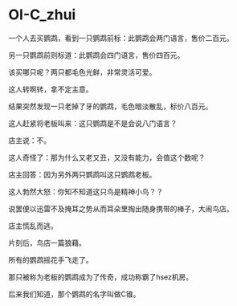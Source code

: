 # OI-C_zhui

一个人去买鹦鹉，看到一只鹦鹉前标：此鹦鹉会两门语言，售价二百元。

另一只鹦鹉前则标道：此鹦鹉会四门语言，售价四百元。

该买哪只呢？两只都毛色光鲜，非常灵活可爱。

这人转啊转，拿不定主意。

结果突然发现一只老掉了牙的鹦鹉，毛色暗淡散乱，标价八百元。

这人赶紧将老板叫来：这只鹦鹉是不是会说八门语言？

店主说：不。

这人奇怪了：那为什么又老又丑，又没有能力，会值这个数呢？　

店主回答：因为另外两只鹦鹉叫这只鹦鹉老板。 

这人勃然大怒：你知不知道这只鸟是精神小鸟？？ 

说罢便以迅雷不及掩耳之势从而耳朵里掏出随身携带的棒子，大闹鸟店。

店主慌乱而逃。

片刻后，鸟店一篇狼藉。

所有的鹦鹉摇花手飞走了。

那只被称为老板的鹦鹉成为了传奇，成功称霸了hsez机房。

后来我们知道，那个鹦鹉的名字叫做C锥。
